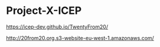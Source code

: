 # Project-X-ICEP

https://icep-dev.github.io/TwentyFrom20/

http://20from20.org.s3-website-eu-west-1.amazonaws.com/
